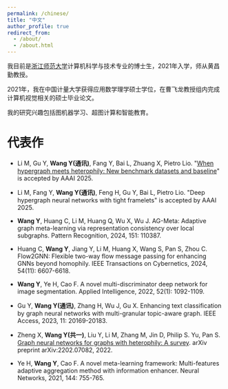 ```yaml
---
permalink: /chinese/
title: "中文"
author_profile: true
redirect_from: 
  - /about/
  - /about.html
---
```


我目前是[浙江师范大学](https://www.zjnu.edu.cn/main.htm)计算机科学与技术专业的博士生，2021年入学，师从黄昌勤教授。

2021年，我在中国计量大学获得应用数学理学硕士学位，在曹飞龙教授组内完成计算机视觉相关的硕士毕业论文。

我的研究兴趣包括图机器学习、超图计算和智能教育。


# 代表作

* Li M, Gu Y, **Wang Y(通讯)**, Fang Y, Bai L, Zhuang X, Pietro Lio. "[When hypergraph meets heterophily: New benchmark datasets and baseline](https://github.com/kellysylvia77/HyperUFG)" is accepted by AAAI 2025. 

* Li M, Fang Y, **Wang Y(通讯)**, Feng H, Gu Y, Bai L, Pietro Lio. "Deep hypergraph neural networks with tight framelets" is accepted by AAAI 2025.

* **Wang Y**, Huang C, Li M, Huang Q, Wu X, Wu J. AG-Meta: Adaptive graph meta-learning via representation consistency over local subgraphs. Pattern Recognition, 2024, 151: 110387. 

* Huang C, **Wang Y**, Jiang Y, Li M, Huang X, Wang S, Pan S, Zhou C. Flow2GNN: Flexible two-way flow message passing for enhancing GNNs beyond homophily. IEEE Transactions on Cybernetics, 2024, 54(11): 6607-6618. 

* **Wang Y**, Ye H, Cao F. A novel multi-discriminator deep network for image segmentation. Applied Intelligence, 2022, 52(1): 1092-1109.

* Gu Y, **Wang Y(通讯)**, Zhang H, Wu J, Gu X. Enhancing text classification by graph neural networks with multi-granular topic-aware graph. IEEE Access, 2023, 11: 20169-20183.

* Zheng X, **Wang Y(共一)**, Liu Y, Li M, Zhang M, Jin D, Philip S. Yu, Pan S. [Graph neural networks for graphs with heterophily: A survey](https://arxiv.org/pdf/2202.07082). arXiv preprint arXiv:2202.07082, 2022. 

* Ye H, **Wang Y**, Cao F. A novel meta-learning framework: Multi-features adaptive aggregation method with information enhancer. Neural Networks, 2021, 144: 755-765.
